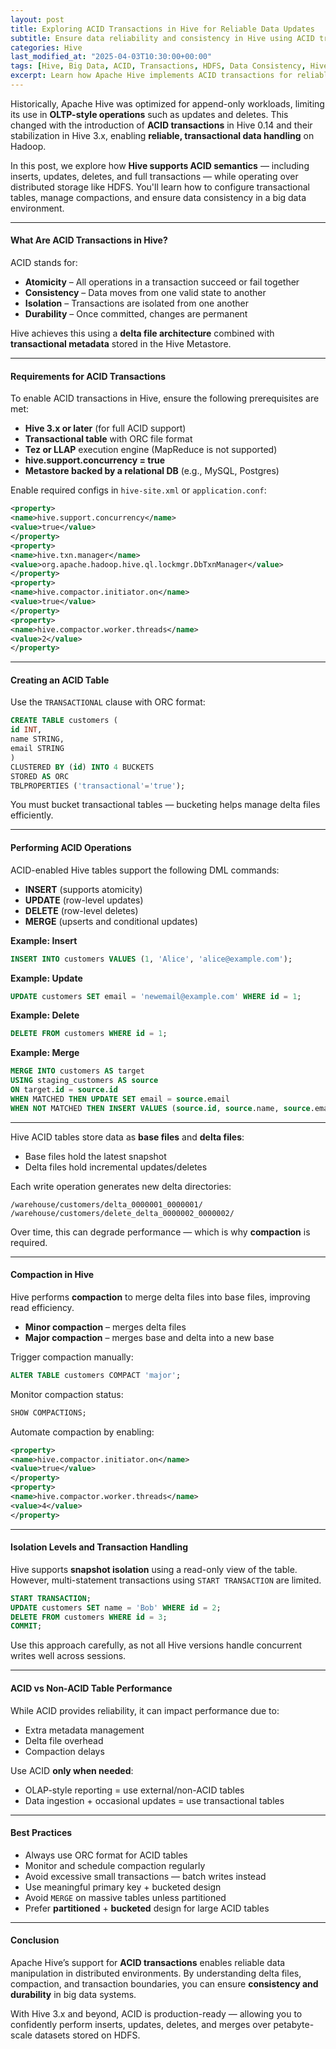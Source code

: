 ```yaml
---
layout: post
title: Exploring ACID Transactions in Hive for Reliable Data Updates
subtitle: Ensure data reliability and consistency in Hive using ACID transactional support for updates and deletes
categories: Hive
last_modified_at: "2025-04-03T10:30:00+00:00"
tags: [Hive, Big Data, ACID, Transactions, HDFS, Data Consistency, Hive 3.x]
excerpt: Learn how Apache Hive implements ACID transactions for reliable data updates and deletes. Explore transactional tables, compaction, isolation levels, and best practices for managing consistent big data.
---
```

Historically, Apache Hive was optimized for append-only workloads, limiting its use in **OLTP-style operations** such as updates and deletes. This changed with the introduction of **ACID transactions** in Hive 0.14 and their stabilization in Hive 3.x, enabling **reliable, transactional data handling** on Hadoop.

In this post, we explore how **Hive supports ACID semantics** — including inserts, updates, deletes, and full transactions — while operating over distributed storage like HDFS. You'll learn how to configure transactional tables, manage compactions, and ensure data consistency in a big data environment.

---

#### What Are ACID Transactions in Hive?

ACID stands for:

- **Atomicity** – All operations in a transaction succeed or fail together
- **Consistency** – Data moves from one valid state to another
- **Isolation** – Transactions are isolated from one another
- **Durability** – Once committed, changes are permanent

Hive achieves this using a **delta file architecture** combined with **transactional metadata** stored in the Hive Metastore.

---

#### Requirements for ACID Transactions

To enable ACID transactions in Hive, ensure the following prerequisites are met:

- **Hive 3.x or later** (for full ACID support)
- **Transactional table** with ORC file format
- **Tez or LLAP** execution engine (MapReduce is not supported)
- **hive.support.concurrency = true**
- **Metastore backed by a relational DB** (e.g., MySQL, Postgres)

Enable required configs in `hive-site.xml` or `application.conf`:

```xml
<property>
<name>hive.support.concurrency</name>
<value>true</value>
</property>
<property>
<name>hive.txn.manager</name>
<value>org.apache.hadoop.hive.ql.lockmgr.DbTxnManager</value>
</property>
<property>
<name>hive.compactor.initiator.on</name>
<value>true</value>
</property>
<property>
<name>hive.compactor.worker.threads</name>
<value>2</value>
</property>
```

---

#### Creating an ACID Table

Use the `TRANSACTIONAL` clause with ORC format:

```sql
CREATE TABLE customers (
id INT,
name STRING,
email STRING
)
CLUSTERED BY (id) INTO 4 BUCKETS
STORED AS ORC
TBLPROPERTIES ('transactional'='true');
```

You must bucket transactional tables — bucketing helps manage delta files efficiently.

---

#### Performing ACID Operations

ACID-enabled Hive tables support the following DML commands:

- **INSERT** (supports atomicity)
- **UPDATE** (row-level updates)
- **DELETE** (row-level deletes)
- **MERGE** (upserts and conditional updates)

**Example: Insert**

```sql
INSERT INTO customers VALUES (1, 'Alice', 'alice@example.com');
```

**Example: Update**

```sql
UPDATE customers SET email = 'newemail@example.com' WHERE id = 1;
```

**Example: Delete**

```sql
DELETE FROM customers WHERE id = 1;
```

**Example: Merge**

```sql
MERGE INTO customers AS target
USING staging_customers AS source
ON target.id = source.id
WHEN MATCHED THEN UPDATE SET email = source.email
WHEN NOT MATCHED THEN INSERT VALUES (source.id, source.name, source.email);
```

---
Hive ACID tables store data as **base files** and **delta files**:
- Base files hold the latest snapshot
- Delta files hold incremental updates/deletes

Each write operation generates new delta directories:

```
/warehouse/customers/delta_0000001_0000001/
/warehouse/customers/delete_delta_0000002_0000002/
```

Over time, this can degrade performance — which is why **compaction** is required.

---

#### Compaction in Hive

Hive performs **compaction** to merge delta files into base files, improving read efficiency.

- **Minor compaction** – merges delta files
- **Major compaction** – merges base and delta into a new base

Trigger compaction manually:

```sql
ALTER TABLE customers COMPACT 'major';
```

Monitor compaction status:

```sql
SHOW COMPACTIONS;
```

Automate compaction by enabling:

```xml
<property>
<name>hive.compactor.initiator.on</name>
<value>true</value>
</property>
<property>
<name>hive.compactor.worker.threads</name>
<value>4</value>
</property>
```

---

#### Isolation Levels and Transaction Handling

Hive supports **snapshot isolation** using a read-only view of the table. However, multi-statement transactions using `START TRANSACTION` are limited.

```sql
START TRANSACTION;
UPDATE customers SET name = 'Bob' WHERE id = 2;
DELETE FROM customers WHERE id = 3;
COMMIT;
```

Use this approach carefully, as not all Hive versions handle concurrent writes well across sessions.

---

#### ACID vs Non-ACID Table Performance

While ACID provides reliability, it can impact performance due to:

- Extra metadata management
- Delta file overhead
- Compaction delays

Use ACID **only when needed**:
- OLAP-style reporting = use external/non-ACID tables
- Data ingestion + occasional updates = use transactional tables

---

#### Best Practices

- Always use ORC format for ACID tables
- Monitor and schedule compaction regularly
- Avoid excessive small transactions — batch writes instead
- Use meaningful primary key + bucketed design
- Avoid `MERGE` on massive tables unless partitioned
- Prefer **partitioned** + **bucketed** design for large ACID tables

---

#### Conclusion

Apache Hive’s support for **ACID transactions** enables reliable data manipulation in distributed environments. By understanding delta files, compaction, and transaction boundaries, you can ensure **consistency and durability** in big data systems.

With Hive 3.x and beyond, ACID is production-ready — allowing you to confidently perform inserts, updates, deletes, and merges over petabyte-scale datasets stored on HDFS.
